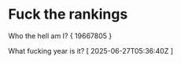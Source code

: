 # Fuck the rankings

Who the hell am I?
{ 19667805 }

What fucking year is it?
[ 2025-06-27T05:36:40Z ]
